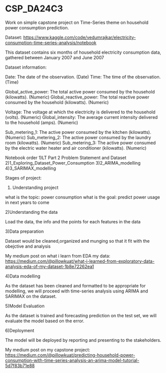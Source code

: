 # CSP_DA24C3 
Work on simple capstone project on Time-Series theme on household power consumption prediction.

Dataset: https://www.kaggle.com/code/vedumrajkar/electricity-consumption-time-series-analysis/notebook

This dataset contains six months of household electricity consumption data, gathered between January 2007 and June 2007

Dataset information:

Date: The date of the observation. (Date)
Time: The time of the observation. (Time)

Global_active_power: The total active power consumed by the household (kilowatts). (Numeric)
Global_reactive_power: The total reactive power consumed by the household (kilowatts). (Numeric)

Voltage: The voltage at which the electricity is delivered to the household (volts). (Numeric)
Global_intensity: The average current intensity delivered to the household (amps). (Numeric)

Sub_metering_1: The active power consumed by the kitchen (kilowatts). (Numeric)
Sub_metering_2: The active power consumed by the laundry room (kilowatts). (Numeric)
Sub_metering_3: The active power consumed by the electric water heater and air conditioner (kilowatts). (Numeric)

Notebook order
1)LT Part 2 Problem Statement and Dataset
2)1_Exploring_Dataset_Power_Consumption
3)2_ARIMA_modelling
4)3_SARIMAX_modelling

Stages of project:

1) Understanding project

what is the topic: power consumption
what is the goal: predict power usage in next years to come

2)Understanding the data

Load the data, the info and the points for each features in the data

3)Data preparation

Dataset would be cleaned,organized and munging so that it fit with the obejctive and analysis

My medium post on what i learn from EDA my data:
https://medium.com/@pillowkuat/what-i-learned-from-exploratory-data-analysis-eda-of-my-dataset-1b8e72262ea1

4)Data modelling

As the dataset has been cleaned and formatted to be appropriate for modelling, we will proceed with time-series analysis using ARIMA and SARIMAX on the dataset.

5)Model Evaluation

As the dataset is trained and forecasting prediction on the test set, we will evaluate the model based on the error.

6)Deployment

The model will be deployed by reporting and presenting to the stakeholders.

My medium post on my capstone project: https://medium.com/@pillowkuat/predicting-household-power-consumption-with-time-series-analysis-an-arima-model-tutorial-5d7f83b71e88


